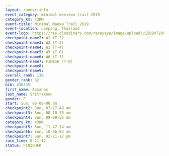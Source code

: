 ```yaml
---
layout: runner-info 
event_category: minimal-meniewa-trail-2019 
category_km: 43KM
event-title: Minimal Maewa Trail 2019 
event-location: Lampang, Thailand 
event-logo: https://res.cloudinary.com/raceyaya/image/upload/v1569072805/logo/minimal-trail_ktnvsp.jpg 
checkpoint-name2: W1 (T-2) 
checkpoint-name3: W2 (T-3) 
checkpoint-name4: W3 (T-4) 
checkpoint-name5: W5 (T-6) 
checkpoint-name6: W6 (T-7) 
checkpoint-name7: FINISH (T-8) 
checkpoint-name8: 
checkpoint-name9: 
overall_rank: 136
gender_rank: 32
bib: 430235
first_name: Assanec
last_name: Sritrakoon
gender: F
start: Sun, 06-00-00 am
checkpoint2: Sun, 07-27-48 am
checkpoint3: Sun, 08-10-18 am
checkpoint4: Sun, 09-09-56 am
category_km: 43KM
checkpoint5: Sun, 11-47-14 am
checkpoint6: Sun, 10-06-03 am
checkpoint7: Sun, 02-21-12 pm
race_time: 8-21-12
status: FINISHER
---
```

